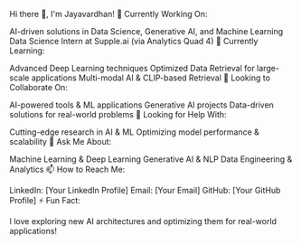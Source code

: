Hi there 👋, I'm Jayavardhan!
🔭 Currently Working On:

AI-driven solutions in Data Science, Generative AI, and Machine Learning
Data Science Intern at Supple.ai (via Analytics Quad 4)
🌱 Currently Learning:

Advanced Deep Learning techniques
Optimized Data Retrieval for large-scale applications
Multi-modal AI & CLIP-based Retrieval
👯 Looking to Collaborate On:

AI-powered tools & ML applications
Generative AI projects
Data-driven solutions for real-world problems
🤔 Looking for Help With:

Cutting-edge research in AI & ML
Optimizing model performance & scalability
💬 Ask Me About:

Machine Learning & Deep Learning
Generative AI & NLP
Data Engineering & Analytics
📫 How to Reach Me:

LinkedIn: [Your LinkedIn Profile]
Email: [Your Email]
GitHub: [Your GitHub Profile]
⚡ Fun Fact:

I love exploring new AI architectures and optimizing them for real-world applications!
